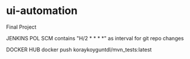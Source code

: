 # ui-automation
Final Project


JENKINS POL SCM contains "H/2 * * * *" as interval for git repo changes


DOCKER HUB
docker push koraykoyguntdl/mvn_tests:latest
